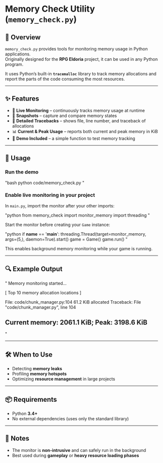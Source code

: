 # Memory Check Utility (`memory_check.py`)

## 📌 Overview
`memory_check.py` provides tools for monitoring memory usage in Python applications.  
Originally designed for the **RPG Eldoria** project, it can be used in any Python program.  

It uses Python’s built-in **`tracemalloc`** library to track memory allocations and report the parts of the code consuming the most resources.

---

## ✨ Features
- 🔴 **Live Monitoring** – continuously tracks memory usage at runtime  
- 📸 **Snapshots** – capture and compare memory states  
- 🧩 **Detailed Tracebacks** – shows file, line number, and traceback of allocations  
- 📊 **Current & Peak Usage** – reports both current and peak memory in KiB  
- 🧪 **Demo Included** – a simple function to test memory tracking  

---

## 🚀 Usage

### Run the demo
"bash
python code/memory_check.py
"

### Enable live monitoring in your project
In `main.py`, import the monitor after your other imports:

"python
from memory_check import monitor_memory
import threading
"

Start the monitor before creating your `Game` instance:

"python
if __name__ == '__main__':
    threading.Thread(target=monitor_memory, args=(5,), daemon=True).start()
    game = Game()
    game.run()
"

This enables background memory monitoring while your game is running.

---

## 🔍 Example Output
"
Memory monitoring started...

[ Top 10 memory allocation locations ]

File: code/chunk_manager.py:104
  61.2 KiB allocated
  Traceback:
    File "code/chunk_manager.py", line 104

Current memory: 2061.1 KiB; Peak: 3198.6 KiB
----------------------------------------
"

---

## 🛠️ When to Use
- Detecting **memory leaks**  
- Profiling **memory hotspots**  
- Optimizing **resource management** in large projects  

---

## 📦 Requirements
- Python **3.4+**  
- No external dependencies (uses only the standard library)  

---

## 📝 Notes
- The monitor is **non-intrusive** and can safely run in the background  
- Best used during **gameplay** or **heavy resource loading phases**  
